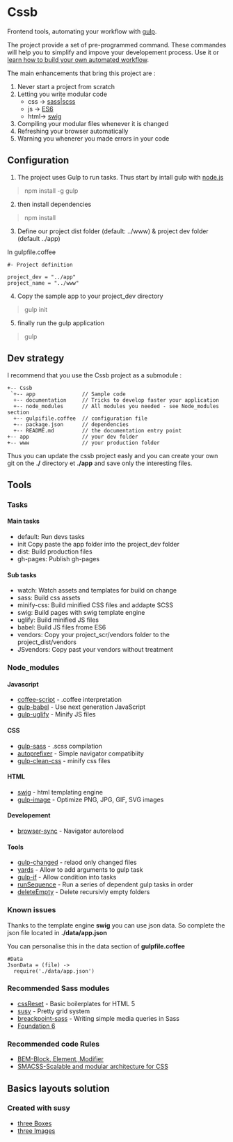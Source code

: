 # Cssb

Frontend tools, automating your workflow with [gulp](http://gulpjs.com/).

The project provide a set of pre-programmed command. These commandes will help you to simplify and impove your developement process. Use it or [learn how to build your own automated workflow](https://github.com/xNok/Cssb/blob/master/documentation/gulp_automated_workflow.md).

The main enhancements that bring this project are :

1. Never start a project from scratch
2. Letting you write modular code
    * css -> [sass|scss](http://sass-lang.com/)
    * js  -> [ES6](https://babeljs.io/)
    * html-> [swig](http://paularmstrong.github.io/swig/)
3. Compiling your modular files whenever it is changed
4. Refreshing your browser automatically
5. Warning you whenerer you made errors in your code

## Configuration

1. The project uses Gulp to run tasks. Thus start by intall gulp with [node.js](https://nodejs.org/en/)

> npm install -g gulp

2. then install dependencies

> npm install

3. Define our project dist folder (default: ../www) & project dev folder (default ../app)

In gulpfile.coffee

``` JS
#- Project definition

project_dev = "../app"
project_name = "../www"
```

4. Copy the sample app to your project_dev directory

> gulp init

5. finally run the gulp application

> gulp

## Dev strategy

I recommend that you use the Cssb project as a submodule :

```
+-- Cssb
 `+-- app               // Sample code
  +-- documentation     // Tricks to develop faster your application
  +-- node_modules      // All modules you needed - see Node_modules section
  +-- gulpifile.coffee  // configuration file
  +-- package.json      // dependencies
  +-- README.md         // the documentation entry point
+-- app                 // your dev folder
+-- www                 // your production folder
```

Thus you can update the cssb project easly and you can create your own git on the __./__ directory et __./app__ and save only the interesting files.

## Tools

### Tasks

#### Main tasks
* default:      Run devs tasks
* init          Copy paste the app folder into the project_dev folder
* dist:         Build production files
* gh-pages:     Publish gh-pages

#### Sub tasks
* watch:        Watch assets and templates for build on change
* sass:         Build css assets
* minify-css:   Build minified CSS files and addapte SCSS
* swig:         Build pages with swig template engine
* uglify:       Build minified JS files
* babel:        Build JS files frome ES6
* vendors:      Copy your project_scr/vendors folder to the project_dist/vendors
* JSvendors:    Copy past your vendors without treatment

### Node_modules

#### Javascript
* [coffee-script](http://coffeescript.org/) - .coffee interpretation
* [gulp-babel](https://www.npmjs.com/package/gulp-babel) - Use next generation JavaScript
* [gulp-uglify](https://www.npmjs.com/package/gulp-uglify) - Minify JS files

#### CSS
* [gulp-sass](http://sass-lang.com/) - .scss compilation
* [autoprefixer](https://css-tricks.com/autoprefixer/) - Simple navigator compatibiity
* [gulp-clean-css](https://github.com/scniro/gulp-clean-css) - minify css files

#### HTML
* [swig](https://www.npmjs.com/package/gulp-swig) - html templating engine
* [gulp-image](https://www.npmjs.com/package/gulp-image) - Optimize PNG, JPG, GIF, SVG images

#### Developement
* [browser-sync](http://www.browsersync.io/) - Navigator autorelaod

#### Tools
* [gulp-changed](https://www.npmjs.com/package/gulp-changed) - relaod only changed files
* [yards](https://www.npmjs.com/package/yargs) - Allow to add arguments to gulp task
* [gulp-if](https://www.npmjs.com/package/gulp-if) - Allow condition into tasks
* [runSequence](https://www.npmjs.com/package/run-sequence) - Run a series of dependent gulp tasks in order
* [deleteEmpty](https://www.npmjs.com/package/delete-empty) - Delete recursivly empty folders

### Known issues

Thanks to the template engine __swig__ you can use json data. So complete the json file located in __./data/app.json__

You can personalise this in the data section of __gulpfile.coffee__

```
#Data
JsonData = (file) ->
  require('./data/app.json')
```

### Recommended Sass modules 

* [cssReset](http://html5doctor.com/html-5-reset-stylesheet/) - Basic boilerplates for HTML 5
* [susy](http://susy.oddbird.net/) - Pretty grid system
* [breackpoint-sass](http://breakpoint-sass.com/) - Writing simple media queries in Sass
* [Foundation 6](http://foundation.zurb.com/sites/docs/)

### Recommended code Rules

* [BEM-Block, Element, Modifier](https://en.bem.info/tutorials/quick-start-static/)
* [SMACSS-Scalable and modular architecture for CSS](https://smacss.com/)

## Basics layouts solution

### Created with susy

* [three Boxes](http://xnok.github.io/Cssb/threeBoxes)
* [three Images](http://xnok.github.io/Cssb/threeImages)
